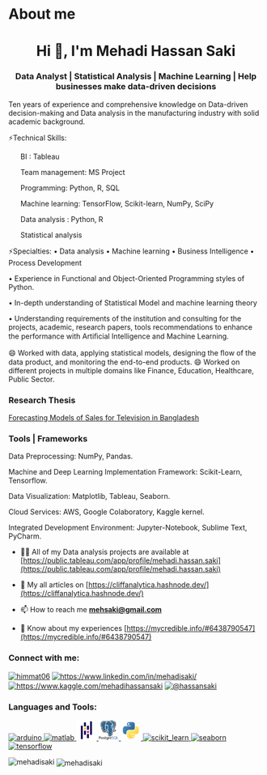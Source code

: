 # About me
<!---* 🌍 https://rahuldkjain.github.io/gh-profile-readme-generator/  --->
<h1 align="center">Hi 👋, I'm Mehadi Hassan Saki</h1>
<h3 align="center">Data Analyst | Statistical Analysis | Machine Learning | Help businesses make data-driven decisions</h3>

Ten years of experience and comprehensive knowledge on Data-driven decision-making and Data analysis in the manufacturing industry with solid academic background.

⚡Technical Skills: 
<ul>
 BI : Tableau 
  </ul>
  <ul>Team management: MS Project </ul><ul> Programming: Python, R, SQL</ul>
<ul> Machine learning: TensorFlow, Scikit-learn, NumPy, SciPy</ul>
<ul>Data analysis : Python, R</ul> 
<ul>Statistical analysis </ul> 

⚡Specialties: 
• Data analysis • Machine learning • Business Intelligence • Process Development

• Experience in Functional and Object-Oriented Programming styles of Python. 

• In-depth understanding of Statistical Model and machine learning theory 

• Understanding requirements of the institution and consulting for the projects, academic, research papers, tools recommendations to enhance the performance with Artiﬁcial Intelligence and Machine Learning. 


😄 Worked with data, applying statistical models, designing the ﬂow of the data product, and monitoring the end-to-end products. 😄 Worked on different projects in multiple domains like Finance, Education, Healthcare, Public Sector. 


### Research Thesis 

<a href="https://www.python.org/](https://www.researchgate.net/publication/361499060_Forecasting_Models_of_Sales_for_Television_in_Bangladesh" > Forecasting Models of Sales for Television in Bangladesh </a>

### Tools | Frameworks 

Data Preprocessing: NumPy, Pandas. 

Machine and Deep Learning Implementation Framework: Scikit-Learn, Tensorflow. 

Data Visualization: Matplotlib, Tableau, Seaborn. 

Cloud Services: AWS, Google Colaboratory, Kaggle kernel. 

Integrated Development Environment: Jupyter-Notebook, Sublime Text, PyCharm.

- 👨‍💻 All of my Data analysis projects are available at [https://public.tableau.com/app/profile/mehadi.hassan.saki](https://public.tableau.com/app/profile/mehadi.hassan.saki)

- 📝 My all articles on [https://cliffanalytica.hashnode.dev/](https://cliffanalytica.hashnode.dev/)

- 📫 How to reach me **mehsaki@gmail.com**

- 📄 Know about my experiences [https://mycredible.info/#6438790547](https://mycredible.info/#6438790547)

<h3 align="left">Connect with me:</h3>
<p align="left">
<a href="https://twitter.com/himmat06" target="blank"><img align="center" src="https://raw.githubusercontent.com/rahuldkjain/github-profile-readme-generator/master/src/images/icons/Social/twitter.svg" alt="himmat06" height="30" width="40" /></a>
<a href="https://linkedin.com/in/https://www.linkedin.com/in/mehadisaki/" target="blank"><img align="center" src="https://raw.githubusercontent.com/rahuldkjain/github-profile-readme-generator/master/src/images/icons/Social/linked-in-alt.svg" alt="https://www.linkedin.com/in/mehadisaki/" height="30" width="40" /></a>
<a href="https://kaggle.com/https://www.kaggle.com/mehadihassansaki" target="blank"><img align="center" src="https://raw.githubusercontent.com/rahuldkjain/github-profile-readme-generator/master/src/images/icons/Social/kaggle.svg" alt="https://www.kaggle.com/mehadihassansaki" height="30" width="40" /></a>
<a href="https://hashnode.com/@hassansaki" target="blank"><img align="center" src="https://raw.githubusercontent.com/rahuldkjain/github-profile-readme-generator/master/src/images/icons/Social/hashnode.svg" alt="@hassansaki" height="30" width="40" /></a>
</p>

<h3 align="left">Languages and Tools:</h3>
<p align="left"> <a href="https://www.arduino.cc/" target="_blank" rel="noreferrer"> <img src="https://cdn.worldvectorlogo.com/logos/arduino-1.svg" alt="arduino" width="40" height="40"/> </a> <a href="https://www.mathworks.com/" target="_blank" rel="noreferrer"> <img src="https://upload.wikimedia.org/wikipedia/commons/2/21/Matlab_Logo.png" alt="matlab" width="40" height="40"/> </a> <a href="https://pandas.pydata.org/" target="_blank" rel="noreferrer"> <img src="https://raw.githubusercontent.com/devicons/devicon/2ae2a900d2f041da66e950e4d48052658d850630/icons/pandas/pandas-original.svg" alt="pandas" width="40" height="40"/> </a> <a href="https://www.postgresql.org" target="_blank" rel="noreferrer"> <img src="https://raw.githubusercontent.com/devicons/devicon/master/icons/postgresql/postgresql-original-wordmark.svg" alt="postgresql" width="40" height="40"/> </a> <a href="https://www.python.org" target="_blank" rel="noreferrer"> <img src="https://raw.githubusercontent.com/devicons/devicon/master/icons/python/python-original.svg" alt="python" width="40" height="40"/> </a> <a href="https://scikit-learn.org/" target="_blank" rel="noreferrer"> <img src="https://upload.wikimedia.org/wikipedia/commons/0/05/Scikit_learn_logo_small.svg" alt="scikit_learn" width="40" height="40"/> </a> <a href="https://seaborn.pydata.org/" target="_blank" rel="noreferrer"> <img src="https://seaborn.pydata.org/_images/logo-mark-lightbg.svg" alt="seaborn" width="40" height="40"/> </a> <a href="https://www.tensorflow.org" target="_blank" rel="noreferrer"> <img src="https://www.vectorlogo.zone/logos/tensorflow/tensorflow-icon.svg" alt="tensorflow" width="40" height="40"/> </a> </p>

<p><img align="left" src="https://github-readme-stats.vercel.app/api/top-langs?username=mehadisaki&show_icons=true&locale=en&layout=compact" alt="mehadisaki" /></p>

<p>&nbsp;<img align="center" src="https://github-readme-stats.vercel.app/api?username=mehadisaki&show_icons=true&locale=en" alt="mehadisaki" /></p>
